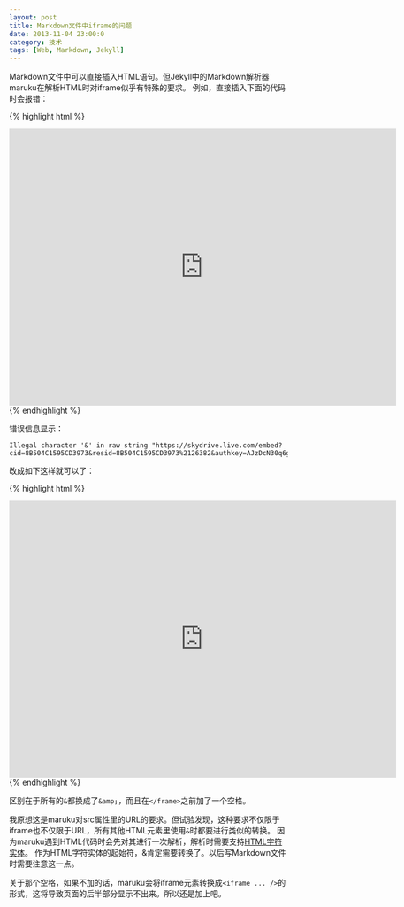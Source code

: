 ```yaml
---
layout: post
title: Markdown文件中iframe的问题
date: 2013-11-04 23:00:0
category: 技术
tags: [Web, Markdown, Jekyll]
---
```


Markdown文件中可以直接插入HTML语句。但Jekyll中的Markdown解析器maruku在解析HTML时对iframe似乎有特殊的要求。
例如，直接插入下面的代码时会报错：

{% highlight html %}
<iframe src="https://skydrive.live.com/embed?cid=8B504C1595CD3973&resid=8B504C1595CD3973%2126382&authkey=AJzDcN30q6g4W0Y&em=2" width="700px" height="500px" frameborder="0" scrolling="no"></iframe>
{% endhighlight %}

<!--more-->
错误信息显示：

    Illegal character '&' in raw string "https://skydrive.live.com/embed?cid=8B504C1595CD3973&resid=8B504C1595CD3973%2126382&authkey=AJzDcN30q6g4W0Y&em=2"

改成如下这样就可以了：

{% highlight html %}
<iframe src="https://skydrive.live.com/embed?cid=8B504C1595CD3973&amp;resid=8B504C1595CD3973%2126382&amp;authkey=AJzDcN30q6g4W0Y&amp;em=2" width="700px" height="500px" frameborder="0" scrolling="no"> </iframe>
{% endhighlight %} 

区别在于所有的`&`都换成了`&amp;`，而且在`</frame>`之前加了一个空格。

我原想这是maruku对src属性里的URL的要求。但试验发现，这种要求不仅限于iframe也不仅限于URL，所有其他HTML元素里使用`&`时都要进行类似的转换。
因为maruku遇到HTML代码时会先对其进行一次解析，解析时需要支持[HTML字符实体](http://www.w3school.com.cn/html/html_entities.asp)。
作为HTML字符实体的起始符，&肯定需要转换了。以后写Markdown文件时需要注意这一点。

关于那个空格，如果不加的话，maruku会将iframe元素转换成`<iframe ... />`的形式，这将导致页面的后半部分显示不出来。所以还是加上吧。
